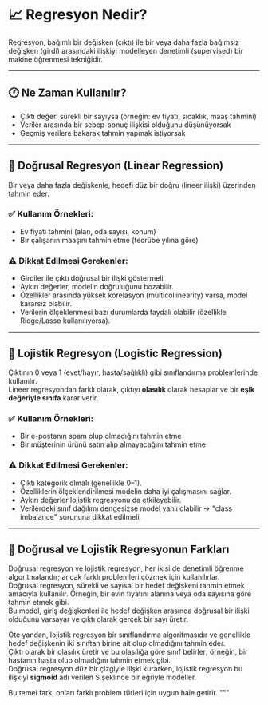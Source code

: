 # 📈 Regresyon Nedir?

Regresyon, bağımlı bir değişken (çıktı) ile bir veya daha fazla bağımsız değişken (girdi) arasındaki ilişkiyi modelleyen denetimli (supervised) bir makine öğrenmesi tekniğidir.

---

## 🕐 Ne Zaman Kullanılır?

- Çıktı değeri sürekli bir sayıysa (örneğin: ev fiyatı, sıcaklık, maaş tahmini)
- Veriler arasında bir sebep-sonuç ilişkisi olduğunu düşünüyorsak
- Geçmiş verilere bakarak tahmin yapmak istiyorsak

---

## 🔹 Doğrusal Regresyon (Linear Regression)

Bir veya daha fazla değişkenle, hedefi düz bir doğru (lineer ilişki) üzerinden tahmin eder.

### ✅ Kullanım Örnekleri:
- Ev fiyatı tahmini (alan, oda sayısı, konum)
- Bir çalışanın maaşını tahmin etme (tecrübe yılına göre)

### ⚠️ Dikkat Edilmesi Gerekenler:
- Girdiler ile çıktı doğrusal bir ilişki göstermeli.
- Aykırı değerler, modelin doğruluğunu bozabilir.
- Özellikler arasında yüksek korelasyon (multicollinearity) varsa, model kararsız olabilir.
- Verilerin ölçeklenmesi bazı durumlarda faydalı olabilir (özellikle Ridge/Lasso kullanılıyorsa).

---

## 🔸 Lojistik Regresyon (Logistic Regression)

Çıktının 0 veya 1 (evet/hayır, hasta/sağlıklı) gibi sınıflandırma problemlerinde kullanılır.  
Lineer regresyondan farklı olarak, çıktıyı **olasılık** olarak hesaplar ve bir **eşik değeriyle sınıfa** karar verir.

### ✅ Kullanım Örnekleri:
- Bir e-postanın spam olup olmadığını tahmin etme
- Bir müşterinin ürünü satın alıp almayacağını tahmin etme

### ⚠️ Dikkat Edilmesi Gerekenler:
- Çıktı kategorik olmalı (genellikle 0–1).
- Özelliklerin ölçeklendirilmesi modelin daha iyi çalışmasını sağlar.
- Aykırı değerler lojistik regresyonu da etkileyebilir.
- Verilerdeki sınıf dağılımı dengesizse model yanlı olabilir → "class imbalance" sorununa dikkat edilmeli.

---

## 🔁 Doğrusal ve Lojistik Regresyonun Farkları

Doğrusal regresyon ve lojistik regresyon, her ikisi de denetimli öğrenme algoritmalarıdır; ancak farklı problemleri çözmek için kullanılırlar.  
Doğrusal regresyon, sürekli ve sayısal bir hedef değişkeni tahmin etmek amacıyla kullanılır. Örneğin, bir evin fiyatını alanına veya oda sayısına göre tahmin etmek gibi.  
Bu model, giriş değişkenleri ile hedef değişken arasında doğrusal bir ilişki olduğunu varsayar ve çıktı olarak gerçek bir sayı üretir.

Öte yandan, lojistik regresyon bir sınıflandırma algoritmasıdır ve genellikle hedef değişkenin iki sınıftan birine ait olup olmadığını tahmin eder.  
Çıktı olarak bir olasılık üretir ve bu olasılığa göre sınıf belirler; örneğin, bir hastanın hasta olup olmadığını tahmin etmek gibi.  
Doğrusal regresyon düz bir çizgiyle ilişki kurarken, lojistik regresyon bu ilişkiyi **sigmoid** adı verilen S şeklinde bir eğriyle modeller.

Bu temel fark, onları farklı problem türleri için uygun hale getirir.
"""